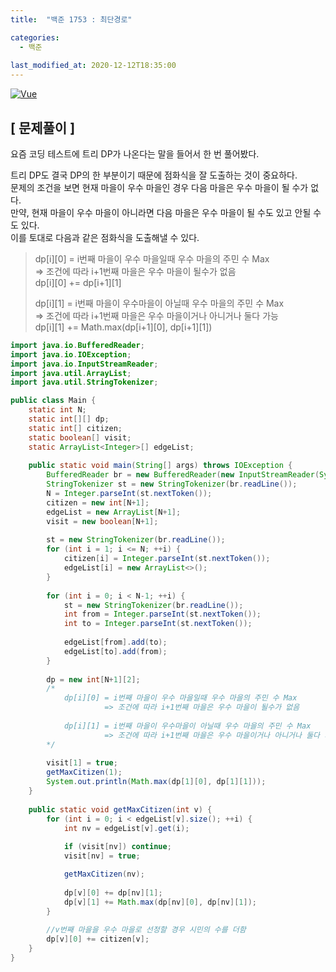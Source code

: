 ```yaml
---
title:  "백준 1753 : 최단경로"

categories:
  - 백준
  
last_modified_at: 2020-12-12T18:35:00
---
```


[![Vue](https://user-images.githubusercontent.com/53072057/102042121-6a61e280-3e14-11eb-8254-3309899b7c18.JPG)](https://www.acmicpc.net/problem/1949)  

<h2>[ 문제풀이 ]</h2>  
요즘 코딩 테스트에 트리 DP가 나온다는 말을 들어서 한 번 풀어봤다.  

트리 DP도 결국 DP의 한 부분이기 때문에 점화식을 잘 도출하는 것이 중요하다.  
문제의 조건을 보면 현재 마을이 우수 마을인 경우 다음 마을은 우수 마을이 될 수가 없다.  
만약, 현재 마을이 우수 마을이 아니라면 다음 마을은 우수 마을이 될 수도 있고 안될 수도 있다.  
이를 토대로 다음과 같은 점화식을 도출해낼 수 있다.  

> dp[i][0] = i번째 마을이 우수 마을일때 우수 마을의 주민 수 Max  
>	=> 조건에 따라 i+1번째 마을은 우수 마을이 될수가 없음   
>	dp[i][0] += dp[i+1][1]  
>  	             
> dp[i][1] = i번째 마을이 우수마을이 아닐때 우수 마을의 주민 수 Max  
>	 => 조건에 따라 i+1번째 마을은 우수 마을이거나 아니거나 둘다 가능   
>	dp[i][1] += Math.max(dp[i+1][0], dp[i+1][1])  

```java
import java.io.BufferedReader;
import java.io.IOException;
import java.io.InputStreamReader;
import java.util.ArrayList;
import java.util.StringTokenizer;

public class Main {
	static int N;
	static int[][] dp;
	static int[] citizen;
	static boolean[] visit;
	static ArrayList<Integer>[] edgeList;
	
	public static void main(String[] args) throws IOException {
		BufferedReader br = new BufferedReader(new InputStreamReader(System.in));
		StringTokenizer st = new StringTokenizer(br.readLine());
		N = Integer.parseInt(st.nextToken());
		citizen = new int[N+1];
		edgeList = new ArrayList[N+1];
		visit = new boolean[N+1];
		
		st = new StringTokenizer(br.readLine());
		for (int i = 1; i <= N; ++i) {
			citizen[i] = Integer.parseInt(st.nextToken());
			edgeList[i] = new ArrayList<>();
		}
		
		for (int i = 0; i < N-1; ++i) {
			st = new StringTokenizer(br.readLine());
			int from = Integer.parseInt(st.nextToken());
			int to = Integer.parseInt(st.nextToken());
			
			edgeList[from].add(to);
			edgeList[to].add(from);
		}
		
		dp = new int[N+1][2];
		/* 
		    dp[i][0] = i번째 마을이 우수 마을일때 우수 마을의 주민 수 Max
		             => 조건에 따라 i+1번째 마을은 우수 마을이 될수가 없음
		              
		    dp[i][1] = i번째 마을이 우수마을이 아닐때 우수 마을의 주민 수 Max
		             => 조건에 따라 i+1번째 마을은 우수 마을이거나 아니거나 둘다 가능 
		*/
		
		visit[1] = true;
		getMaxCitizen(1);
		System.out.println(Math.max(dp[1][0], dp[1][1]));
	}
	
	public static void getMaxCitizen(int v) {
		for (int i = 0; i < edgeList[v].size(); ++i) {
			int nv = edgeList[v].get(i);
			
			if (visit[nv]) continue;
			visit[nv] = true;

			getMaxCitizen(nv);
			
			dp[v][0] += dp[nv][1];
			dp[v][1] += Math.max(dp[nv][0], dp[nv][1]);
		}
		
        //v번째 마을을 우수 마을로 선정할 경우 시민의 수를 더함
		dp[v][0] += citizen[v];
	}
}
```
